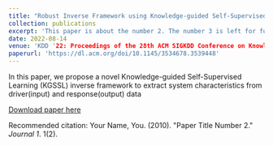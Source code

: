 ```yaml
---
title: "Robust Inverse Framework using Knowledge-guided Self-Supervised Learning: An application to Hydrology"
collection: publications
excerpt: 'This paper is about the number 2. The number 3 is left for future work.'
date: 2022-08-14
venue: 'KDD '22: Proceedings of the 28th ACM SIGKDD Conference on Knowledge Discovery and Data Mining'
paperurl: 'https://dl.acm.org/doi/10.1145/3534678.3539448'
---
```

In this paper, we propose a novel Knowledge-guided Self-Supervised Learning (KGSSL) inverse framework to extract system characteristics from driver(input) and response(output) data

[Download paper here](http://academicpages.github.io/files/paper2.pdf)

Recommended citation: Your Name, You. (2010). "Paper Title Number 2." <i>Journal 1</i>. 1(2).

